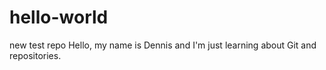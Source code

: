 # hello-world
new test repo
Hello, my name is Dennis and I'm just learning about Git and repositories.
